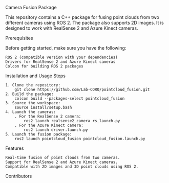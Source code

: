 Camera Fusion Package

This repository contains a C++ package for fusing point clouds from two different cameras using ROS 2. The package also supports 2D images. It is designed to work with RealSense 2 and Azure Kinect cameras.

Prerequisites

Before getting started, make sure you have the following:

    ROS 2 (compatible version with your dependencies)
    Drivers for RealSense 2 and Azure Kinect cameras
    Colcon for building ROS 2 packages

Installation and Usage Steps

    1. Clone the repository:
        git clone https://github.com/Lab-CORO/pointcloud_fusion.git
    2. Build the package:
        colcon build --packages-select pointcloud_fusion
    3. Source the workspace:
        source install/setup.bash
    4. Launch the cameras:
        . For the RealSense 2 camera:
            ros2 launch realsense2_camera rs_launch.py
        . For the Azure Kinect camera:
            ros2 launch driver.launch.py
    5. Launch the fusion package:
        ros2 launch pointcloud_fusion pointcloud_fusion.launch.py

Features

    Real-time fusion of point clouds from two cameras.
    Support for RealSense 2 and Azure Kinect cameras.
    Compatible with 2D images and 3D point clouds using ROS 2.

Contributors

